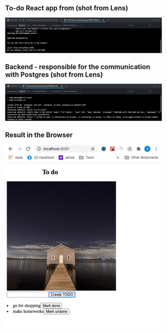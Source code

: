 ## To-do React app from (shot from Lens)

![output](output-2.08-1.png)

## Backend - responsible for the communication with Postgres (shot from Lens)

![output](output-2.08-2.png)

## Result in the Browser

![output](output-2.08-3.png)
